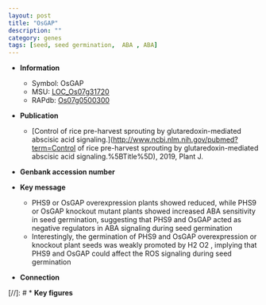 ```yaml
---
layout: post
title: "OsGAP"
description: ""
category: genes
tags: [seed, seed germination,  ABA , ABA]
---
```


* **Information**  
    + Symbol: OsGAP  
    + MSU: [LOC_Os07g31720](http://rice.plantbiology.msu.edu/cgi-bin/ORF_infopage.cgi?orf=LOC_Os07g31720)  
    + RAPdb: [Os07g0500300](http://rapdb.dna.affrc.go.jp/viewer/gbrowse_details/irgsp1?name=Os07g0500300)  

* **Publication**  
    + [Control of rice pre-harvest sprouting by glutaredoxin-mediated abscisic acid signaling.](http://www.ncbi.nlm.nih.gov/pubmed?term=Control of rice pre-harvest sprouting by glutaredoxin-mediated abscisic acid signaling.%5BTitle%5D), 2019, Plant J.

* **Genbank accession number**  

* **Key message**  
    + PHS9 or OsGAP overexpression plants showed reduced, while PHS9 or OsGAP knockout mutant plants showed increased ABA sensitivity in seed germination, suggesting that PHS9 and OsGAP acted as negative regulators in ABA signaling during seed germination
    + Interestingly, the germination of PHS9 and OsGAP overexpression or knockout plant seeds was weakly promoted by H2 O2 , implying that PHS9 and OsGAP could affect the ROS signaling during seed germination

* **Connection**  

[//]: # * **Key figures**  


